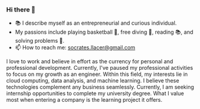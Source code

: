 ### Hi there 👋

- 📚 I describe myself as an entrepreneurial and curious individual.
- My passions include playing basketball 🏀, free diving 🤿, reading 📚, and solving problems 🔎.
- 📫 How to reach me: socrates.llacer@gmail.com

I love to work and believe in effort as the currency for personal and professional development. Currently, I've paused my professional activities to focus on my growth as an engineer. Within this field, my interests lie in cloud computing, data analysis, and machine learning. I believe these technologies complement any business seamlessly. Currently, I am seeking internship opportunities to complete my university degree. What I value most when entering a company is the learning project it offers.



